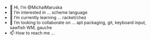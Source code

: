- 👋 Hi, I’m @MichalMaruska
- 👀 I’m interested in ... scheme language
- 🌱 I’m currently learning ... racket/chez
- 💞️ I’m looking to collaborate on ... apt packaging, git, keyboard input, sawfish WM, gauche
- 📫 How to reach me ...

<!---
MichalMaruska-TomTom/MichalMaruska-TomTom is a ✨ special ✨ repository because its `README.md` (this file) appears on your GitHub profile.
You can click the Preview link to take a look at your changes.
--->
